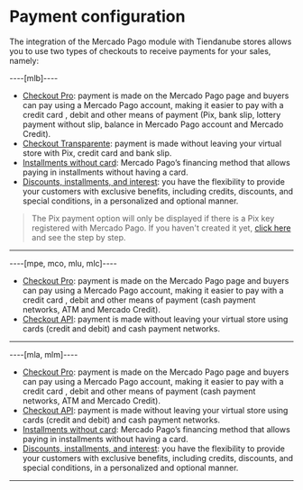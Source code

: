 # Payment configuration

The integration of the Mercado Pago module with Tiendanube stores allows you to use two types of checkouts to receive payments for your sales, namely:

----[mlb]----
* [Checkout Pro](/developers/en/docs/nuvemshop/payment-configuration/checkout-pro): payment is made on the Mercado Pago page and buyers can pay using a Mercado Pago account, making it easier to pay with a credit card , debit and other means of payment (Pix, bank slip, lottery payment without slip, balance in Mercado Pago account and Mercado Credit).
* [Checkout Transparente](/developers/en/docs/nuvemshop/payment-configuration/checkout-api): payment is made without leaving your virtual store with Pix, credit card and bank slip.
* [Installments without card](/developers/en/docs/nuvemshop/payments-configuration/mercado-credito): Mercado Pago’s financing method that allows paying in installments without having a card.
* [Discounts, installments, and interest](/developers/en/docs/nuvemshop/payment-configuration/checkout-api): you have the flexibility to provide your customers with exclusive benefits, including credits, discounts, and special conditions, in a personalized and optional manner.

> The Pix payment option will only be displayed if there is a Pix key registered with Mercado Pago. If you haven't created it yet, [click here](https://www.youtube.com/watch?v=60tApKYVnkA) and see the step by step.

------------
----[mpe, mco, mlu, mlc]----
* [Checkout Pro](/developers/en/docs/nuvemshop/payment-configuration/checkout-pro): payment is made on the Mercado Pago page and buyers can pay using a Mercado Pago account, making it easier to pay with a credit card , debit and other means of payment (cash payment networks, ATM and Mercado Credit).
* [Checkout API](/developers/en/docs/nuvemshop/payment-configuration/checkout-api): payment is made without leaving your virtual store using cards (credit and debit) and cash payment networks.

------------
----[mla, mlm]----
* [Checkout Pro](/developers/en/docs/nuvemshop/payment-configuration/checkout-pro): payment is made on the Mercado Pago page and buyers can pay using a Mercado Pago account, making it easier to pay with a credit card , debit and other means of payment (cash payment networks, ATM and Mercado Credit).
* [Checkout API](/developers/en/docs/nuvemshop/payment-configuration/checkout-api): payment is made without leaving your virtual store using cards (credit and debit) and cash payment networks.
* [Installments without card](/developers/en/docs/nuvemshop/payments-configuration/mercado-credito): Mercado Pago’s financing method that allows paying in installments without having a card.
* [Discounts, installments, and interest](/developers/en/docs/nuvemshop/payment-configuration/checkout-api): you have the flexibility to provide your customers with exclusive benefits, including credits, discounts, and special conditions, in a personalized and optional manner.

------------